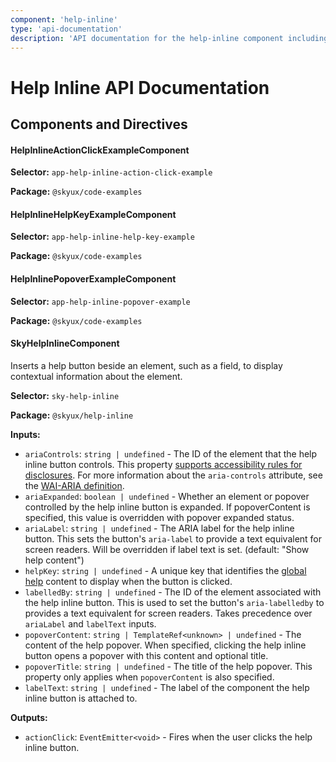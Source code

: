 ```yaml
---
component: 'help-inline'
type: 'api-documentation'
description: 'API documentation for the help-inline component including components, interfaces, and types.'
---
```


# Help Inline API Documentation

## Components and Directives

#### HelpInlineActionClickExampleComponent

**Selector:** `app-help-inline-action-click-example`

**Package:** `@skyux/code-examples`

#### HelpInlineHelpKeyExampleComponent

**Selector:** `app-help-inline-help-key-example`

**Package:** `@skyux/code-examples`

#### HelpInlinePopoverExampleComponent

**Selector:** `app-help-inline-popover-example`

**Package:** `@skyux/code-examples`

#### SkyHelpInlineComponent

Inserts a help button beside an element, such as a field, to display contextual information about the element.

**Selector:** `sky-help-inline`

**Package:** `@skyux/help-inline`

**Inputs:**

- `ariaControls`: `string | undefined` - The ID of the element that the help inline button controls.
This property [supports accessibility rules for disclosures](https://www.w3.org/TR/wai-aria-practices-1.1/#disclosure).
For more information about the `aria-controls` attribute, see the [WAI-ARIA definition](https://www.w3.org/TR/wai-aria/#aria-controls).
- `ariaExpanded`: `boolean | undefined` - Whether an element or popover controlled by the help inline button is expanded. If popoverContent is specified,
this value is overridden with popover expanded status.
- `ariaLabel`: `string | undefined` - The ARIA label for the help inline button. This sets the button's `aria-label` to provide a text equivalent for screen readers.
Will be overridden if label text is set. (default: "Show help content")
- `helpKey`: `string | undefined` - A unique key that identifies the [global help](https://developer.blackbaud.com/skyux/learn/develop/global-help) content to display when the button is clicked.
- `labelledBy`: `string | undefined` - The ID of the element associated with the help inline button. This is used to set the button's `aria-labelledby`
to provides a text equivalent for screen readers. Takes precedence over `ariaLabel` and `labelText` inputs.
- `popoverContent`: `string | TemplateRef<unknown> | undefined` - The content of the help popover. When specified, clicking the help inline button opens a popover with this content and optional title.
- `popoverTitle`: `string | undefined` - The title of the help popover. This property only applies when `popoverContent` is
also specified.
- `labelText`: `string | undefined` - The label of the component the help inline button is attached to.

**Outputs:**

- `actionClick`: `EventEmitter<void>` - Fires when the user clicks the help inline button.
